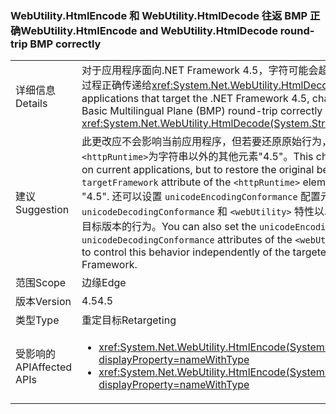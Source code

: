 ### <a name="webutilityhtmlencode-and-webutilityhtmldecode-round-trip-bmp-correctly"></a><span data-ttu-id="0b064-101">WebUtility.HtmlEncode 和 WebUtility.HtmlDecode 往返 BMP 正确</span><span class="sxs-lookup"><span data-stu-id="0b064-101">WebUtility.HtmlEncode and WebUtility.HtmlDecode round-trip BMP correctly</span></span>

|   |   |
|---|---|
|<span data-ttu-id="0b064-102">详细信息</span><span class="sxs-lookup"><span data-stu-id="0b064-102">Details</span></span>|<span data-ttu-id="0b064-103">对于应用程序面向.NET Framework 4.5，字符可能会超出基本多语言平面 (BMP) 往返过程正确传递给<xref:System.Net.WebUtility.HtmlDecode(System.String)>方法。</span><span class="sxs-lookup"><span data-stu-id="0b064-103">For applications that target the .NET Framework 4.5, characters that are outside the Basic Multilingual Plane (BMP) round-trip correctly when they are passed to the <xref:System.Net.WebUtility.HtmlDecode(System.String)> methods.</span></span>|
|<span data-ttu-id="0b064-104">建议</span><span class="sxs-lookup"><span data-stu-id="0b064-104">Suggestion</span></span>|<span data-ttu-id="0b064-105">此更改应不会影响当前应用程序，但若要还原原始行为，设置<code>targetFramework</code>属性<code>&lt;httpRuntime&gt;</code>为字符串以外的其他元素&quot;4.5&quot;。</span><span class="sxs-lookup"><span data-stu-id="0b064-105">This change should have no effect on current applications, but to restore the original behavior, set the <code>targetFramework</code> attribute of the <code>&lt;httpRuntime&gt;</code> element to a string other than &quot;4.5&quot;.</span></span> <span data-ttu-id="0b064-106">还可以设置 <code>unicodeEncodingConformance</code> 配置元素的 <code>unicodeDecodingConformance</code> 和 <code>&lt;webUtility&gt;</code> 特性以单独控制 .NET Framework 的目标版本的行为。</span><span class="sxs-lookup"><span data-stu-id="0b064-106">You can also set the <code>unicodeEncodingConformance</code> and <code>unicodeDecodingConformance</code> attributes of the <code>&lt;webUtility&gt;</code> configuration element to control this behavior independently of the targeted version of the .NET Framework.</span></span>|
|<span data-ttu-id="0b064-107">范围</span><span class="sxs-lookup"><span data-stu-id="0b064-107">Scope</span></span>|<span data-ttu-id="0b064-108">边缘</span><span class="sxs-lookup"><span data-stu-id="0b064-108">Edge</span></span>|
|<span data-ttu-id="0b064-109">版本</span><span class="sxs-lookup"><span data-stu-id="0b064-109">Version</span></span>|<span data-ttu-id="0b064-110">4.5</span><span class="sxs-lookup"><span data-stu-id="0b064-110">4.5</span></span>|
|<span data-ttu-id="0b064-111">类型</span><span class="sxs-lookup"><span data-stu-id="0b064-111">Type</span></span>|<span data-ttu-id="0b064-112">重定目标</span><span class="sxs-lookup"><span data-stu-id="0b064-112">Retargeting</span></span>|
|<span data-ttu-id="0b064-113">受影响的 API</span><span class="sxs-lookup"><span data-stu-id="0b064-113">Affected APIs</span></span>|<ul><li><xref:System.Net.WebUtility.HtmlEncode(System.String)?displayProperty=nameWithType></li><li><xref:System.Net.WebUtility.HtmlEncode(System.String,System.IO.TextWriter)?displayProperty=nameWithType></li></ul>|


